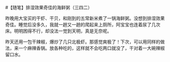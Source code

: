 #【随笔】排湿效果奇佳的海鲜粥（三四二）

昨晚用大宝买的干虾、干贝，和刚到的五常新米煮了一锅海鲜粥。没想到排湿效果奇佳。睡觉后没多久，我就一趟又一趟的爬起来上厕所，阿宝宝也连着尿了几次床。明明困得不行，却没法一觉到天明，真是无奈呢。

昨天还用一包干辣椒，爆炒了几只北极虾。那感觉爽极了！下次，可以用同样的做法，来一个麻辣香锅。放各种吃的，这样就不会吃两口就没了，干对着一大碗辣椒留口水。